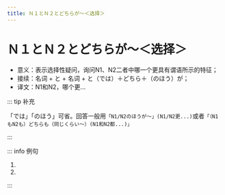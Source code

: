 ```yaml
---
title: Ｎ１とＮ２とどちらが～＜选择＞
---
```


# Ｎ１とＮ２とどちらが～＜选择＞

- 意义：表示选择性疑问，询问N1、N2二者中哪一个更具有谓语所示的特征；
- 接续：名词 + と + 名词 + と（では）＋どちら＋（のほう）が；
- 译文：N1和N2，哪个更...

::: tip 补充

「では」「のほう」可省。回答一般用`「N1/N2のほうが～」(N1/N2更...)`或者`「（N1もN2も）どちらも（同じくらい～）(N1和N2都...)」`

:::

::: info 例句

1. <grammer-content sentence="[京劇/きょうげき]**と**[宝塚/たからづか]**とではどちらのほうが**[好/す]きですか。" trans="京剧跟歌剧你更喜欢哪个？" />
2. <grammer-content sentence="A: [李/り]さん**と**[張/ちょう]さん**と、どちらが**[英語/えいご]が[上手/じょうず]ですか。" trans="A: 小李和小张，谁的英语更好？" />
   <grammer-content sentence="B: [李/り]さん**のほうが**[上手/じょうず]です。" trans="B: 小李更好一些。" />

:::
